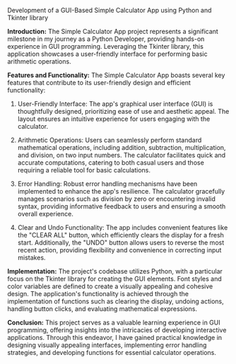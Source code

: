 Development of a GUI-Based Simple Calculator App using Python and Tkinter library

**Introduction:**
The Simple Calculator App project represents a significant milestone in my journey as a Python Developer, providing hands-on experience in GUI programming. Leveraging the Tkinter library, this application showcases a user-friendly interface for performing basic arithmetic operations.

**Features and Functionality:**
The Simple Calculator App boasts several key features that contribute to its user-friendly design and efficient functionality:
1. User-Friendly Interface: The app's graphical user interface (GUI) is thoughtfully designed, prioritizing ease of use and aesthetic appeal. The layout ensures an intuitive experience for users engaging with the calculator.

2. Arithmetic Operations: Users can seamlessly perform standard mathematical operations, including addition, subtraction, multiplication, and division, on two input numbers. The calculator facilitates quick and accurate computations, catering to both casual users and those requiring a reliable tool for basic calculations.

3. Error Handling: Robust error handling mechanisms have been implemented to enhance the app's resilience. The calculator gracefully manages scenarios such as division by zero or encountering invalid syntax, providing informative feedback to users and ensuring a smooth overall experience.

4. Clear and Undo Functionality: The app includes convenient features like the "CLEAR ALL" button, which efficiently clears the display for a fresh start. Additionally, the "UNDO" button allows users to reverse the most recent action, providing flexibility and convenience in correcting input mistakes.

**Implementation:**
The project's codebase utilizes Python, with a particular focus on the Tkinter library for creating the GUI elements. Font styles and color variables are defined to create a visually appealing and cohesive design. The application's functionality is achieved through the implementation of functions such as clearing the display, undoing actions, handling button clicks, and evaluating mathematical expressions.

**Conclusion:**
This project serves as a valuable learning experience in GUI programming, offering insights into the intricacies of developing interactive applications. Through this endeavor, I have gained practical knowledge in designing visually appealing interfaces, implementing error handling strategies, and developing functions for essential calculator operations.


